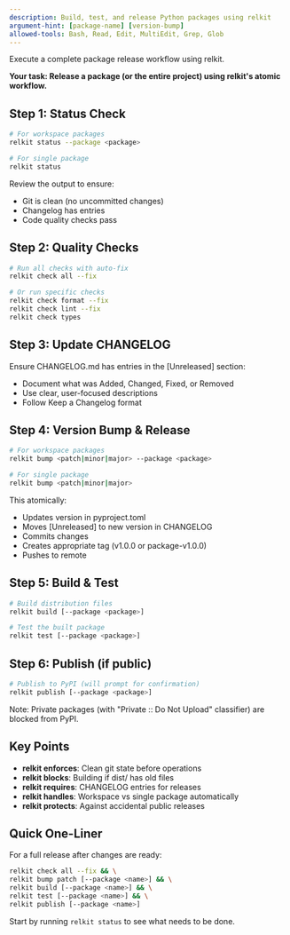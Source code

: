 ```yaml
---
description: Build, test, and release Python packages using relkit
argument-hint: [package-name] [version-bump]
allowed-tools: Bash, Read, Edit, MultiEdit, Grep, Glob
---
```


Execute a complete package release workflow using relkit.

**Your task: Release a package (or the entire project) using relkit's atomic workflow.**

## Step 1: Status Check

```bash
# For workspace packages
relkit status --package <package>

# For single package
relkit status
```

Review the output to ensure:
- Git is clean (no uncommitted changes)
- Changelog has entries
- Code quality checks pass

## Step 2: Quality Checks

```bash
# Run all checks with auto-fix
relkit check all --fix

# Or run specific checks
relkit check format --fix
relkit check lint --fix
relkit check types
```

## Step 3: Update CHANGELOG

Ensure CHANGELOG.md has entries in the [Unreleased] section:
- Document what was Added, Changed, Fixed, or Removed
- Use clear, user-focused descriptions
- Follow Keep a Changelog format

## Step 4: Version Bump & Release

```bash
# For workspace packages
relkit bump <patch|minor|major> --package <package>

# For single package  
relkit bump <patch|minor|major>
```

This atomically:
- Updates version in pyproject.toml
- Moves [Unreleased] to new version in CHANGELOG
- Commits changes
- Creates appropriate tag (v1.0.0 or package-v1.0.0)
- Pushes to remote

## Step 5: Build & Test

```bash
# Build distribution files
relkit build [--package <package>]

# Test the built package
relkit test [--package <package>]
```

## Step 6: Publish (if public)

```bash
# Publish to PyPI (will prompt for confirmation)
relkit publish [--package <package>]
```

Note: Private packages (with "Private :: Do Not Upload" classifier) are blocked from PyPI.

## Key Points

- **relkit enforces**: Clean git state before operations
- **relkit blocks**: Building if dist/ has old files  
- **relkit requires**: CHANGELOG entries for releases
- **relkit handles**: Workspace vs single package automatically
- **relkit protects**: Against accidental public releases

## Quick One-Liner

For a full release after changes are ready:
```bash
relkit check all --fix && \
relkit bump patch [--package <name>] && \
relkit build [--package <name>] && \
relkit test [--package <name>] && \
relkit publish [--package <name>]
```

Start by running `relkit status` to see what needs to be done.
